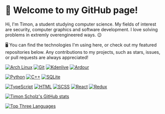 # 💙 Welcome to my GitHub page!

Hi, I'm Timon, a student studying computer science. My fields of interest are security, computer graphics and software development. I love solving problems in extremly overengineered ways. 😉

🖥️ You can find the technologies I'm using here, or check out my featured repositories below. Any contributions to my projects, such as stars, issues, or pull requests are always appreciated!

[![Arch Linux](https://img.shields.io/static/v1?label=OS&message=Arch%20Linux&color=fe6e95&labelColor=061122&logoColor=215fbc&style=flat&logo=archlinux)](https://archlinux.org/)
[![Git](https://img.shields.io/static/v1?label=Version%20Control&message=Git&color=fe6e95&labelColor=061122&logoColor=215fbc&style=flat&logo=git)](https://git-scm.com/)
[![Kdenlive](https://img.shields.io/static/v1?label=Video&message=Kdenlive&color=fe6e95&labelColor=061122&logoColor=215fbc&style=flat&logo=kdenlive)](https://kdenlive.org/)
[![Ardour](https://img.shields.io/static/v1?label=Audio&message=Ardour&color=fe6e95&labelColor=061122&logoColor=215fbc&style=flat&logo=ardour)](https://ardour.org/)

[![Python](https://img.shields.io/static/v1?label=Code&message=Python&color=fe6e95&labelColor=061122&logoColor=215fbc&style=flat&logo=python)](https://www.python.org/)
[![C++](https://img.shields.io/static/v1?label=Code&message=C%2B%2B&color=fe6e95&labelColor=061122&logoColor=215fbc&style=flat&logo=c%2B%2B)](https://isocpp.org/)
[![SQLite](https://img.shields.io/static/v1?label=Database&message=SQLite&color=fe6e95&labelColor=061122&logoColor=215fbc&style=flat&logo=sqlite)](https://sqlite.org/)

[![TypeScript](https://img.shields.io/static/v1?label=Code&message=TypeScript&color=fe6e95&labelColor=061122&logoColor=215fbc&style=flat&logo=typescript)](https://www.typescriptlang.org/)
[![HTML](https://img.shields.io/static/v1?label=Web%20Markup&message=HTML5&color=fe6e95&labelColor=061122&logoColor=215fbc&style=flat&logo=html5)](https://html.spec.whatwg.org/multipage/)
[![SCSS](https://img.shields.io/static/v1?label=Stylesheets&message=SCSS&color=fe6e95&labelColor=061122&logoColor=215fbc&style=flat&logo=sass)](https://sass-lang.com/)
[![React](https://img.shields.io/static/v1?label=Web%20Framework&message=React&color=fe6e95&labelColor=061122&logoColor=215fbc&style=flat&logo=react)](https://reactjs.org/)
[![Redux](https://img.shields.io/static/v1?label=State%20Management&message=Redux&color=fe6e95&labelColor=061122&logoColor=215fbc&style=flat&logo=redux)](https://redux.js.org/)

[![Timon Scholz's GitHub stats](https://github-readme-stats.vercel.app/api?username=TrueKuehli&count_private=true&show_icons=true&theme=dracula)](https://github.com/anuraghazra/github-readme-stats)

[![Top Three Languages](https://github-readme-stats.vercel.app/api/top-langs/?username=TrueKuehli&theme=dracula&langs_count=3)](https://github.com/anuraghazra/github-readme-stats)

